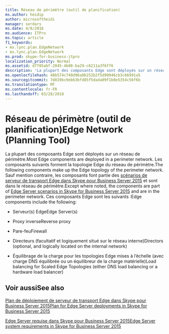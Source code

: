 ```yaml
---
title: Réseau de périmètre (outil de planification)
ms.author: heidip
author: microsoftheidi
manager: serdars
ms.date: 4/8/2016
ms.audience: ITPro
ms.topic: article
f1_keywords:
- ms.lync.plan.EdgeNetwork
- ms.lync.plan.EdgeNetwork
ms.prod: skype-for-business-itpro
localization_priority: Normal
ms.assetid: d7f85abf-2045-4b08-ba29-c6211a3f6ff6
description: 'La plupart des composants Edge sont déployés sur un réseau de périmètre. Les composants suivants forment la topologie Edge du réseau de périmètre. Sauf mention contraire, les composants font partie des scénarios de serveur de transport Edge dans Skype pour Business Server 2015 et sont dans le réseau de périmètre. Ces composants Edge sont les suivants :'
ms.openlocfilehash: 48b574c749d96a0b252b2f5d90946cb3c66991a5
ms.sourcegitcommit: 7d819bc9eb63bfd85f5dada09f1b8e5354c56f6b
ms.translationtype: MT
ms.contentlocale: fr-FR
ms.lasthandoff: 03/28/2018
---
```

# <a name="edge-network-planning-tool"></a><span data-ttu-id="06a1e-106">Réseau de périmètre (outil de planification)</span><span class="sxs-lookup"><span data-stu-id="06a1e-106">Edge Network (Planning Tool)</span></span>
 
<span data-ttu-id="06a1e-107">La plupart des composants Edge sont déployés sur un réseau de périmètre.</span><span class="sxs-lookup"><span data-stu-id="06a1e-107">Most Edge components are deployed in a perimeter network.</span></span> <span data-ttu-id="06a1e-108">Les composants suivants forment la topologie Edge du réseau de périmètre.</span><span class="sxs-lookup"><span data-stu-id="06a1e-108">The following components make up the Edge topology of the perimeter network.</span></span> <span data-ttu-id="06a1e-109">Sauf mention contraire, les composants font partie des [scénarios de serveur de transport Edge dans Skype pour Business Server 2015](../../plan-your-deployment/edge-server-deployments/scenarios.md) et sont dans le réseau de périmètre.</span><span class="sxs-lookup"><span data-stu-id="06a1e-109">Except where noted, the components are part of [Edge Server scenarios in Skype for Business Server 2015](../../plan-your-deployment/edge-server-deployments/scenarios.md) and are in the perimeter network.</span></span> <span data-ttu-id="06a1e-110">Ces composants Edge sont les suivants :</span><span class="sxs-lookup"><span data-stu-id="06a1e-110">Edge components include the following:</span></span>
  
- <span data-ttu-id="06a1e-111">Serveur(s) Edge</span><span class="sxs-lookup"><span data-stu-id="06a1e-111">Edge Server(s)</span></span>
    
- <span data-ttu-id="06a1e-112">Proxy inverse</span><span class="sxs-lookup"><span data-stu-id="06a1e-112">Reverse proxy</span></span>
    
- <span data-ttu-id="06a1e-113">Pare-feu</span><span class="sxs-lookup"><span data-stu-id="06a1e-113">Firewall</span></span>
    
- <span data-ttu-id="06a1e-114">Directeurs (facultatif et logiquement situé sur le réseau interne)</span><span class="sxs-lookup"><span data-stu-id="06a1e-114">Directors (optional, and logically located on the internal network)</span></span>
    
- <span data-ttu-id="06a1e-115">Équilibrage de la charge pour les topologies Edge mises à l’échelle (avec charge DNS équilibrée ou un équilibreur de la charge matérielle)</span><span class="sxs-lookup"><span data-stu-id="06a1e-115">Load balancing for Scaled Edge Topologies (either DNS load balancing or a hardware load balancer)</span></span>
    
## <a name="see-also"></a><span data-ttu-id="06a1e-116">Voir aussi</span><span class="sxs-lookup"><span data-stu-id="06a1e-116">See also</span></span>

#### 

[<span data-ttu-id="06a1e-117">Plan de déploiement de serveur de transport Edge dans Skype pour Business Server 2015</span><span class="sxs-lookup"><span data-stu-id="06a1e-117">Plan for Edge Server deployments in Skype for Business Server 2015</span></span>](../../plan-your-deployment/edge-server-deployments/edge-server-deployments.md)
  
[<span data-ttu-id="06a1e-118">Edge Server requise dans Skype pour Business Server 2015</span><span class="sxs-lookup"><span data-stu-id="06a1e-118">Edge Server system requirements in Skype for Business Server 2015</span></span>](../../plan-your-deployment/edge-server-deployments/system-requirements.md)

